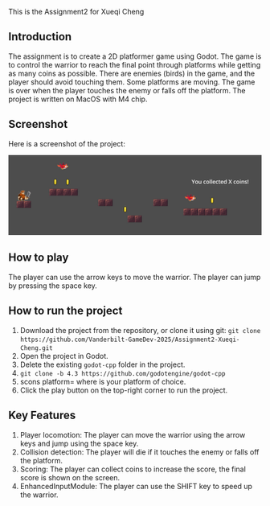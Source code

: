 This is the Assignment2 for Xueqi Cheng

## Introduction

The assignment is to create a 2D platformer game using Godot. The game is to control the warrior to reach the final point through platforms while getting as many coins as possible. There are enemies (birds) in the game, and the player should avoid touching them. Some platforms are moving. The game is over when the player touches the enemy or falls off the platform. The project is written on MacOS with M4 chip.

## Screenshot

Here is a screenshot of the project:

![Screenshot](./image/game.jpg)

## How to play

The player can use the arrow keys to move the warrior. The player can jump by pressing the space key. 

## How to run the project

1. Download the project from the repository, or clone it using git:
``` git clone https://github.com/Vanderbilt-GameDev-2025/Assignment2-Xueqi-Cheng.git ```
2. Open the project in Godot.
3. Delete the existing `godot-cpp` folder in the project.
4. ``` git clone -b 4.3 https://github.com/godotengine/godot-cpp ```
5. scons platform=<platform> where <platform> is your platform of choice.
3. Click the play button on the top-right corner to run the project.

## Key Features

1. Player locomotion: The player can move the warrior using the arrow keys and jump using the space key.
2. Collision detection: The player will die if it touches the enemy or falls off the platform.
3. Scoring: The player can collect coins to increase the score, the final score is shown on the screen.
4. EnhancedInputModule: The player can use the SHIFT key to speed up the warrior.


<!-- ## Video

The video is available [here](https://www.youtube.com/watch?v=Ql2DDNrDGHw). -->